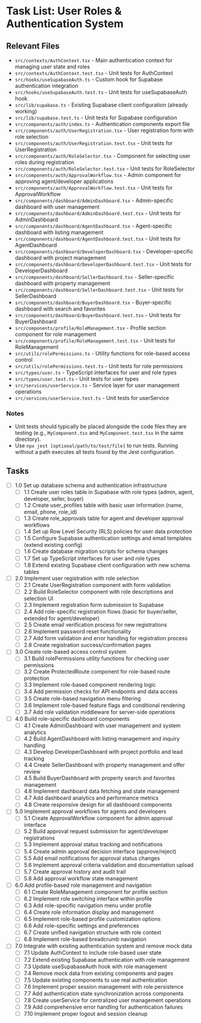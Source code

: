 # Task List: User Roles & Authentication System

## Relevant Files

- `src/contexts/AuthContext.tsx` - Main authentication context for managing user state and roles
- `src/contexts/AuthContext.test.tsx` - Unit tests for AuthContext
- `src/hooks/useSupabaseAuth.ts` - Custom hook for Supabase authentication integration
- `src/hooks/useSupabaseAuth.test.ts` - Unit tests for useSupabaseAuth hook
- `src/lib/supabase.ts` - Existing Supabase client configuration (already working)
- `src/lib/supabase.test.ts` - Unit tests for Supabase configuration
- `src/components/auth/index.ts` - Authentication components export file
- `src/components/auth/UserRegistration.tsx` - User registration form with role selection
- `src/components/auth/UserRegistration.test.tsx` - Unit tests for UserRegistration
- `src/components/auth/RoleSelector.tsx` - Component for selecting user roles during registration
- `src/components/auth/RoleSelector.test.tsx` - Unit tests for RoleSelector
- `src/components/auth/ApprovalWorkflow.tsx` - Admin component for approving agent/developer applications
- `src/components/auth/ApprovalWorkflow.test.tsx` - Unit tests for ApprovalWorkflow
- `src/components/dashboard/AdminDashboard.tsx` - Admin-specific dashboard with user management
- `src/components/dashboard/AdminDashboard.test.tsx` - Unit tests for AdminDashboard
- `src/components/dashboard/AgentDashboard.tsx` - Agent-specific dashboard with listing management
- `src/components/dashboard/AgentDashboard.test.tsx` - Unit tests for AgentDashboard
- `src/components/dashboard/DeveloperDashboard.tsx` - Developer-specific dashboard with project management
- `src/components/dashboard/DeveloperDashboard.test.tsx` - Unit tests for DeveloperDashboard
- `src/components/dashboard/SellerDashboard.tsx` - Seller-specific dashboard with property management
- `src/components/dashboard/SellerDashboard.test.tsx` - Unit tests for SellerDashboard
- `src/components/dashboard/BuyerDashboard.tsx` - Buyer-specific dashboard with search and favorites
- `src/components/dashboard/BuyerDashboard.test.tsx` - Unit tests for BuyerDashboard
- `src/components/profile/RoleManagement.tsx` - Profile section component for role management
- `src/components/profile/RoleManagement.test.tsx` - Unit tests for RoleManagement
- `src/utils/rolePermissions.ts` - Utility functions for role-based access control
- `src/utils/rolePermissions.test.ts` - Unit tests for role permissions
- `src/types/user.ts` - TypeScript interfaces for user and role types
- `src/types/user.test.ts` - Unit tests for user types
- `src/services/userService.ts` - Service layer for user management operations
- `src/services/userService.test.ts` - Unit tests for userService

### Notes

- Unit tests should typically be placed alongside the code files they are testing (e.g., `MyComponent.tsx` and `MyComponent.test.tsx` in the same directory).
- Use `npx jest [optional/path/to/test/file]` to run tests. Running without a path executes all tests found by the Jest configuration.

## Tasks

- [ ] 1.0 Set up database schema and authentication infrastructure
  - [ ] 1.1 Create user roles table in Supabase with role types (admin, agent, developer, seller, buyer)
  - [ ] 1.2 Create user_profiles table with basic user information (name, email, phone, role_id)
  - [ ] 1.3 Create role_approvals table for agent and developer approval workflows
  - [ ] 1.4 Set up Row Level Security (RLS) policies for user data protection
  - [ ] 1.5 Configure Supabase authentication settings and email templates (extend existing config)
  - [ ] 1.6 Create database migration scripts for schema changes
  - [ ] 1.7 Set up TypeScript interfaces for user and role types
  - [ ] 1.8 Extend existing Supabase client configuration with new schema tables

- [ ] 2.0 Implement user registration with role selection
  - [ ] 2.1 Create UserRegistration component with form validation
  - [ ] 2.2 Build RoleSelector component with role descriptions and selection UI
  - [ ] 2.3 Implement registration form submission to Supabase
  - [ ] 2.4 Add role-specific registration flows (basic for buyer/seller, extended for agent/developer)
  - [ ] 2.5 Create email verification process for new registrations
  - [ ] 2.6 Implement password reset functionality
  - [ ] 2.7 Add form validation and error handling for registration process
  - [ ] 2.8 Create registration success/confirmation pages

- [ ] 3.0 Create role-based access control system
  - [ ] 3.1 Build rolePermissions utility functions for checking user permissions
  - [ ] 3.2 Create ProtectedRoute component for role-based route protection
  - [ ] 3.3 Implement role-based component rendering logic
  - [ ] 3.4 Add permission checks for API endpoints and data access
  - [ ] 3.5 Create role-based navigation menu filtering
  - [ ] 3.6 Implement role-based feature flags and conditional rendering
  - [ ] 3.7 Add role validation middleware for server-side operations

- [ ] 4.0 Build role-specific dashboard components
  - [ ] 4.1 Create AdminDashboard with user management and system analytics
  - [ ] 4.2 Build AgentDashboard with listing management and inquiry handling
  - [ ] 4.3 Develop DeveloperDashboard with project portfolio and lead tracking
  - [ ] 4.4 Create SellerDashboard with property management and offer review
  - [ ] 4.5 Build BuyerDashboard with property search and favorites management
  - [ ] 4.6 Implement dashboard data fetching and state management
  - [ ] 4.7 Add dashboard analytics and performance metrics
  - [ ] 4.8 Create responsive design for all dashboard components

- [ ] 5.0 Implement approval workflows for agents and developers
  - [ ] 5.1 Create ApprovalWorkflow component for admin approval interface
  - [ ] 5.2 Build approval request submission for agent/developer registrations
  - [ ] 5.3 Implement approval status tracking and notifications
  - [ ] 5.4 Create admin approval decision interface (approve/reject)
  - [ ] 5.5 Add email notifications for approval status changes
  - [ ] 5.6 Implement approval criteria validation and documentation upload
  - [ ] 5.7 Create approval history and audit trail
  - [ ] 5.8 Add approval workflow state management

- [ ] 6.0 Add profile-based role management and navigation
  - [ ] 6.1 Create RoleManagement component for profile section
  - [ ] 6.2 Implement role switching interface within profile
  - [ ] 6.3 Add role-specific navigation menu under profile
  - [ ] 6.4 Create role information display and management
  - [ ] 6.5 Implement role-based profile customization options
  - [ ] 6.6 Add role-specific settings and preferences
  - [ ] 6.7 Create unified navigation structure with role context
  - [ ] 6.8 Implement role-based breadcrumb navigation

- [ ] 7.0 Integrate with existing authentication system and remove mock data
  - [ ] 7.1 Update AuthContext to include role-based user state
  - [ ] 7.2 Extend existing Supabase authentication with role management
  - [ ] 7.3 Update useSupabaseAuth hook with role management
  - [ ] 7.4 Remove mock data from existing components and pages
  - [ ] 7.5 Update existing components to use real authentication
  - [ ] 7.6 Implement proper session management with role persistence
  - [ ] 7.7 Add authentication state synchronization across components
  - [ ] 7.8 Create userService for centralized user management operations
  - [ ] 7.9 Add comprehensive error handling for authentication failures
  - [ ] 7.10 Implement proper logout and session cleanup 